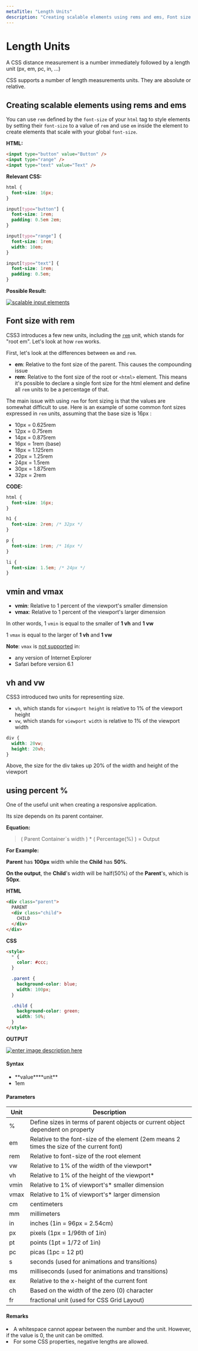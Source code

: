 ```yaml
---
metaTitle: "Length Units"
description: "Creating scalable elements using rems and ems, Font size with rem, vmin and vmax, vh and vw, using percent %"
---
```


# Length Units

A CSS distance measurement is a number immediately followed by a length unit (px, em, pc, in, …)

CSS supports a number of length measurements units. They are absolute or relative.

## Creating scalable elements using rems and ems

You can use `rem` defined by the `font-size` of your `html` tag to style elements by setting their `font-size` to a value of `rem` and use `em` inside the element to create elements that scale with your global `font-size`.

**HTML:**

```html
<input type="button" value="Button" />
<input type="range" />
<input type="text" value="Text" />
```

**Relevant CSS:**

```css
html {
  font-size: 16px;
}

input[type="button"] {
  font-size: 1rem;
  padding: 0.5em 2em;
}

input[type="range"] {
  font-size: 1rem;
  width: 10em;
}

input[type="text"] {
  font-size: 1rem;
  padding: 0.5em;
}
```

**Possible Result:**

[<img src="https://i.stack.imgur.com/Klztk.gif" alt="scalable input elements" />](https://i.stack.imgur.com/Klztk.gif)

## Font size with rem

CSS3 introduces a few new units, including the [`rem`](https://www.w3.org/TR/css-values/#font-relative-lengths) unit, which stands for "root em". Let's look at how `rem` works.

First, let's look at the differences between `em` and `rem`.

- **em**: Relative to the font size of the parent. This causes the compounding issue
- **rem**: Relative to the font size of the root or `<html>` element. This means it's possible to declare a single font size for the html element and define all `rem` units to be a percentage of that.

The main issue with using `rem` for font sizing is that the values are somewhat difficult to use. Here is an example of some common font sizes expressed in `rem` units, assuming that the base size is 16px :

- 10px = 0.625rem
- 12px = 0.75rem
- 14px = 0.875rem
- 16px = 1rem (base)
- 18px = 1.125rem
- 20px = 1.25rem
- 24px = 1.5rem
- 30px = 1.875rem
- 32px = 2rem

**CODE:**

```css
html {
  font-size: 16px;
}

h1 {
  font-size: 2rem; /* 32px */
}

p {
  font-size: 1rem; /* 16px */
}

li {
  font-size: 1.5em; /* 24px */
}
```

## vmin and vmax

- **vmin**: Relative to 1 percent of the viewport's smaller dimension
- **vmax**: Relative to 1 percent of the viewport's larger dimension

In other words, 1 `vmin` is equal to the smaller of **1 vh** and **1 vw**

1 `vmax` is equal to the larger of **1 vh** and **1 vw**

**Note**: `vmax` is [not supported](http://caniuse.com/#feat=viewport-units) in:

- any version of Internet Explorer
- Safari before version 6.1

## vh and vw

CSS3 introduced two units for representing size.

- `vh`, which stands for `viewport height` is relative to 1% of the viewport height
- `vw`, which stands for `viewport width` is relative to 1% of the viewport width

```css
div {
  width: 20vw;
  height: 20vh;
}
```

Above, the size for the div takes up 20% of the width and height of the viewport

## using percent %

One of the useful unit when creating a responsive application.

Its size depends on its parent container.

**Equation:**

> ( Parent Container`s width ) \* ( Percentage(%) ) = Output

**For Example:**

**Parent** has **100px** width while the **Child** has **50%**.

**On the output**, the **Child**'s width will be half(50%) of the **Parent**'s, which is **50px**.

**HTML**

```html
<div class="parent">
  PARENT
  <div class="child">
    CHILD
  </div>
</div>
```

**CSS**

```html
<style>
  * {
    color: #ccc;
  }

  .parent {
    background-color: blue;
    width: 100px;
  }

  .child {
    background-color: green;
    width: 50%;
  }
</style>
```

**OUTPUT**

[<img src="http://i.stack.imgur.com/t6pPl.png" alt="enter image description here" />](http://i.stack.imgur.com/t6pPl.png)

#### Syntax

- **value\*\***unit\*\*
- 1em

#### Parameters

| Unit | Description                                                                               |
| ---- | ----------------------------------------------------------------------------------------- |
| %    | Define sizes in terms of parent objects or current object dependent on property           |
| em   | Relative to the font-size of the element (2em means 2 times the size of the current font) |
| rem  | Relative to font-size of the root element                                                 |
| vw   | Relative to 1% of the width of the viewport\*                                             |
| vh   | Relative to 1% of the height of the viewport\*                                            |
| vmin | Relative to 1% of viewport's\* smaller dimension                                          |
| vmax | Relative to 1% of viewport's\* larger dimension                                           |
| cm   | centimeters                                                                               |
| mm   | millimeters                                                                               |
| in   | inches (1in = 96px = 2.54cm)                                                              |
| px   | pixels (1px = 1/96th of 1in)                                                              |
| pt   | points (1pt = 1/72 of 1in)                                                                |
| pc   | picas (1pc = 12 pt)                                                                       |
| s    | seconds (used for animations and transitions)                                             |
| ms   | milliseconds (used for animations and transitions)                                        |
| ex   | Relative to the x-height of the current font                                              |
| ch   | Based on the width of the zero (0) character                                              |
| fr   | fractional unit (used for CSS Grid Layout)                                                |

#### Remarks

<li>
A whitespace cannot appear between the number and the unit. However, if the value is 0, the unit can be omitted.
</li>
<li>
For some CSS properties, negative lengths are allowed.
</li>
